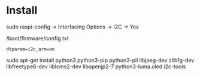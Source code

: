 # Install

sudo raspi-config -> Interfacing Options -> I2C -> Yes

/boot/firmware/config.txt
```
dtparam=i2c_arm=on
```

sudo apt-get install python3 python3-pip python3-pil libjpeg-dev zlib1g-dev libfreetype6-dev liblcms2-dev libopenjp2-7 python3-luma.oled i2c-tools